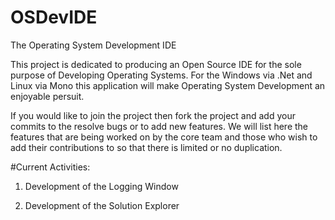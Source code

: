 # OSDevIDE
The Operating System Development IDE

This project is dedicated to producing an Open Source IDE for the sole purpose of Developing Operating Systems. 
For the Windows via .Net and Linux via Mono this application will make Operating System Development an enjoyable persuit.

If you would like to join the project then fork the project and add your commits to the resolve bugs or to add new features.
We will list here the features that are being worked on by the core team and those who wish to add their contributions to so that
there is limited or no duplication.

#Current Activities:
1) Development of the Logging Window

2) Development of the Solution Explorer
